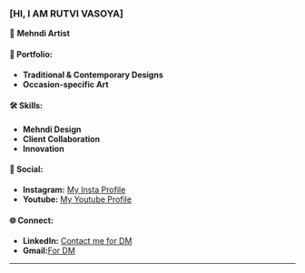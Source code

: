 ### [HI, I AM  RUTVI VASOYA]

🌺 **Mehndi Artist**

#### 🎨 Portfolio:

- **Traditional & Contemporary Designs**
- **Occasion-specific Art**

#### 🛠 Skills:

- **Mehndi Design**
- **Client Collaboration**
- **Innovation**

#### 📸 Social:

- **Instagram:** [My Insta Profile](https://www.instagram.com/yourmehndihandle/)
- **Youtube:** [My Youtube Profile](https://youtube.com/@Rutumehndiart?si=vOteKqfQCvjNKBE9w.)

#### 🌐 Connect:

- **LinkedIn:** [Contact me for DM](https://www.linkedin.com/in/rutvi-vasoya-8a6b82292?utm_source=share&utm_campaign=share_via&utm_content=profile&utm_medium=android_app)
- **Gmail:**[For DM](rutumehndi14@gmail.com)

---
